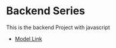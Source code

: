 # Backend Series

This is the backend Project with javascript
- [Model Link](https://app.eraser.io/workspace/YtPqZ1VogxGy1jzIDkzj)
